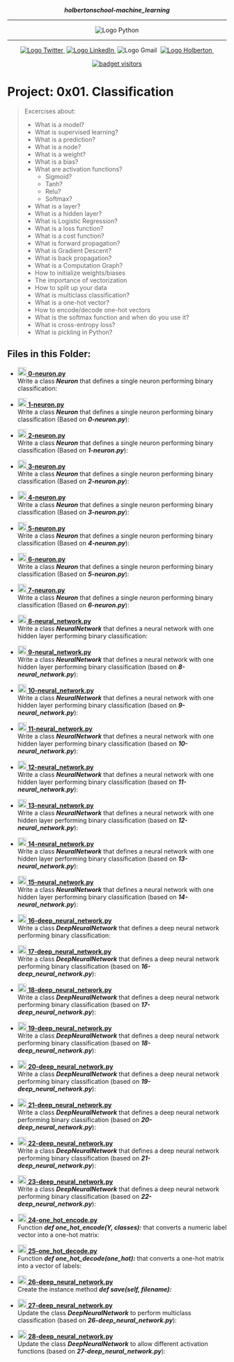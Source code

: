 <div align=center>

***holbertonschool-machine_learning***
<hr />
 <img src="https://www.python.org/static/community_logos/python-logo-generic.svg" alt="Logo Python" style="max-width:80%;">
 <hr />
<a href="https://twitter.com/Jepez90"><img src="https://img.shields.io/twitter/url?label=%40Jepez90&style=social&url=https%3A%2F%2Ftwitter.com%2FJepez90" alt="Logo Twitter">&nbsp;</a>
<a href="https://www.linkedin.com/in/jepez90/"><img src="https://img.shields.io/badge/jepez90-%230077B5.svg?&logo=linkedin&logoColor=white" alt="Logo LinkedIn">&nbsp;</a>
<img src="https://img.shields.io/badge/jepez90-white?style=flat&logo=gmail" alt="Logo Gmail">&nbsp;
<a href="https://twitter.com/HolbertonCOL"><img src="https://img.shields.io/badge/Holberton_School-red" alt="Logo Holberton">&nbsp;</a>

<a href="https://github.com/jepez90"><img src="https://visitor-badge.glitch.me/badge?page_id=jepez90.MachineLearning.supervisedLearing.0x01&" alt="badget visitors"></a>
</div>

# Project: 0x01. Classification

> Excercises about:
    <ul>
    <li>What is a model?</li>
    <li>What is supervised learning?</li>
    <li>What is a prediction?</li>
    <li>What is a node?</li>
    <li>What is a weight?</li>
    <li>What is a bias?</li>
    <li>What are activation functions?
        <ul>
            <li>Sigmoid?</li>
            <li>Tanh?</li>
            <li>Relu?</li>
            <li>Softmax?</li>
        </ul>
    </li>
    <li>What is a layer?</li>
    <li>What is a hidden layer?</li>
    <li>What is Logistic Regression?</li>
    <li>What is a loss function?</li>
    <li>What is a cost function?</li>
    <li>What is forward propagation?</li>
    <li>What is Gradient Descent?</li>
    <li>What is back propagation?</li>
    <li>What is a Computation Graph?</li>
    <li>How to initialize weights/biases</li>
    <li>The importance of vectorization</li>
    <li>How to split up your data</li>
    <li>What is multiclass classification?</li>
    <li>What is a one-hot vector?</li>
    <li>How to encode/decode one-hot vectors</li>
    <li>What is the softmax function and when do you use it?</li>
    <li>What is cross-entropy loss?</li>
    <li>What is pickling in Python?</li>
    </ul>


## Files in this Folder:

* <a href='0-neuron.py'><img src="https://raw.githubusercontent.com/jepez90/jepez90.github.io/master/img/Readme_media/logoPythonBasic.svg" alt="Logo Python" height="20" /> **0-neuron.py**</a><br />
Write a class ***Neuron*** that defines a single neuron performing binary classification:

* <a href='1-neuron.py'><img src="https://raw.githubusercontent.com/jepez90/jepez90.github.io/master/img/Readme_media/logoPythonBasic.svg" alt="Logo Python" height="20" /> **1-neuron.py**</a><br />
Write a class ***Neuron*** that defines a single neuron performing binary classification (Based on ***0-neuron.py***):

* <a href='2-neuron.py'><img src="https://raw.githubusercontent.com/jepez90/jepez90.github.io/master/img/Readme_media/logoPythonBasic.svg" alt="Logo Python" height="20" /> **2-neuron.py**</a><br />
Write a class ***Neuron*** that defines a single neuron performing binary classification (Based on ***1-neuron.py***):

* <a href='3-neuron.py'><img src="https://raw.githubusercontent.com/jepez90/jepez90.github.io/master/img/Readme_media/logoPythonBasic.svg" alt="Logo Python" height="20" /> **3-neuron.py**</a><br />
Write a class ***Neuron*** that defines a single neuron performing binary classification (Based on ***2-neuron.py***):

* <a href='4-neuron.py'><img src="https://raw.githubusercontent.com/jepez90/jepez90.github.io/master/img/Readme_media/logoPythonBasic.svg" alt="Logo Python" height="20" /> **4-neuron.py**</a><br />
Write a class ***Neuron*** that defines a single neuron performing binary classification (Based on ***3-neuron.py***):

* <a href='5-neuron.py'><img src="https://raw.githubusercontent.com/jepez90/jepez90.github.io/master/img/Readme_media/logoPythonBasic.svg" alt="Logo Python" height="20" /> **5-neuron.py**</a><br />
Write a class ***Neuron*** that defines a single neuron performing binary classification (Based on ***4-neuron.py***):

* <a href='6-neuron.py'><img src="https://raw.githubusercontent.com/jepez90/jepez90.github.io/master/img/Readme_media/logoPythonBasic.svg" alt="Logo Python" height="20" /> **6-neuron.py**</a><br />
Write a class ***Neuron*** that defines a single neuron performing binary classification (Based on ***5-neuron.py***):

* <a href='7-neuron.py'><img src="https://raw.githubusercontent.com/jepez90/jepez90.github.io/master/img/Readme_media/logoPythonBasic.svg" alt="Logo Python" height="20" /> **7-neuron.py**</a><br />
Write a class ***Neuron*** that defines a single neuron performing binary classification (Based on ***6-neuron.py***):

* <a href='8-neural_network.py'><img src="https://raw.githubusercontent.com/jepez90/jepez90.github.io/master/img/Readme_media/logoPythonBasic.svg" alt="Logo Python" height="20" /> **8-neural_network.py**</a><br />
Write a class ***NeuralNetwork*** that defines a neural network with one hidden layer performing binary classification:

* <a href='9-neural_network.py'><img src="https://raw.githubusercontent.com/jepez90/jepez90.github.io/master/img/Readme_media/logoPythonBasic.svg" alt="Logo Python" height="20" /> **9-neural_network.py**</a><br />
Write a class ***NeuralNetwork*** that defines a neural network with one hidden layer performing binary classification (based on ***8-neural_network.py***):

* <a href='10-neural_network.py'><img src="https://raw.githubusercontent.com/jepez90/jepez90.github.io/master/img/Readme_media/logoPythonBasic.svg" alt="Logo Python" height="20" /> **10-neural_network.py**</a><br />
Write a class ***NeuralNetwork*** that defines a neural network with one hidden layer performing binary classification (based on ***9-neural_network.py***):

* <a href='11-neural_network.py'><img src="https://raw.githubusercontent.com/jepez90/jepez90.github.io/master/img/Readme_media/logoPythonBasic.svg" alt="Logo Python" height="20" /> **11-neural_network.py**</a><br />
Write a class ***NeuralNetwork*** that defines a neural network with one hidden layer performing binary classification (based on ***10-neural_network.py***):

* <a href='12-neural_network.py'><img src="https://raw.githubusercontent.com/jepez90/jepez90.github.io/master/img/Readme_media/logoPythonBasic.svg" alt="Logo Python" height="20" /> **12-neural_network.py**</a><br />
Write a class ***NeuralNetwork*** that defines a neural network with one hidden layer performing binary classification (based on ***11-neural_network.py***):

* <a href='13-neural_network.py'><img src="https://raw.githubusercontent.com/jepez90/jepez90.github.io/master/img/Readme_media/logoPythonBasic.svg" alt="Logo Python" height="20" /> **13-neural_network.py**</a><br />
Write a class ***NeuralNetwork*** that defines a neural network with one hidden layer performing binary classification (based on ***12-neural_network.py***):

* <a href='14-neural_network.py'><img src="https://raw.githubusercontent.com/jepez90/jepez90.github.io/master/img/Readme_media/logoPythonBasic.svg" alt="Logo Python" height="20" /> **14-neural_network.py**</a><br />
Write a class ***NeuralNetwork*** that defines a neural network with one hidden layer performing binary classification (based on ***13-neural_network.py***):

* <a href='15-neural_network.py'><img src="https://raw.githubusercontent.com/jepez90/jepez90.github.io/master/img/Readme_media/logoPythonBasic.svg" alt="Logo Python" height="20" /> **15-neural_network.py**</a><br />
Write a class ***NeuralNetwork*** that defines a neural network with one hidden layer performing binary classification (based on ***14-neural_network.py***):

* <a href='16-deep_neural_network.py'><img src="https://raw.githubusercontent.com/jepez90/jepez90.github.io/master/img/Readme_media/logoPythonBasic.svg" alt="Logo Python" height="20" /> **16-deep_neural_network.py**</a><br />
Write a class ***DeepNeuralNetwork*** that defines a deep neural network performing binary classification:

* <a href='17-deep_neural_network.py'><img src="https://raw.githubusercontent.com/jepez90/jepez90.github.io/master/img/Readme_media/logoPythonBasic.svg" alt="Logo Python" height="20" /> **17-deep_neural_network.py**</a><br />
Write a class ***DeepNeuralNetwork*** that defines a deep neural network performing binary classification (based on ***16-deep_neural_network.py***):

* <a href='18-deep_neural_network.py'><img src="https://raw.githubusercontent.com/jepez90/jepez90.github.io/master/img/Readme_media/logoPythonBasic.svg" alt="Logo Python" height="20" /> **18-deep_neural_network.py**</a><br />
Write a class ***DeepNeuralNetwork*** that defines a deep neural network performing binary classification (based on ***17-deep_neural_network.py***):

* <a href='19-deep_neural_network.py'><img src="https://raw.githubusercontent.com/jepez90/jepez90.github.io/master/img/Readme_media/logoPythonBasic.svg" alt="Logo Python" height="20" /> **19-deep_neural_network.py**</a><br />
Write a class ***DeepNeuralNetwork*** that defines a deep neural network performing binary classification (based on ***18-deep_neural_network.py***):

* <a href='20-deep_neural_network.py'><img src="https://raw.githubusercontent.com/jepez90/jepez90.github.io/master/img/Readme_media/logoPythonBasic.svg" alt="Logo Python" height="20" /> **20-deep_neural_network.py**</a><br />
Write a class ***DeepNeuralNetwork*** that defines a deep neural network performing binary classification (based on ***19-deep_neural_network.py***):

* <a href='21-deep_neural_network.py'><img src="https://raw.githubusercontent.com/jepez90/jepez90.github.io/master/img/Readme_media/logoPythonBasic.svg" alt="Logo Python" height="20" /> **21-deep_neural_network.py**</a><br />
Write a class ***DeepNeuralNetwork*** that defines a deep neural network performing binary classification (based on ***20-deep_neural_network.py***):

* <a href='22-deep_neural_network.py'><img src="https://raw.githubusercontent.com/jepez90/jepez90.github.io/master/img/Readme_media/logoPythonBasic.svg" alt="Logo Python" height="20" /> **22-deep_neural_network.py**</a><br />
Write a class ***DeepNeuralNetwork*** that defines a deep neural network performing binary classification (based on ***21-deep_neural_network.py***):

* <a href='23-deep_neural_network.py'><img src="https://raw.githubusercontent.com/jepez90/jepez90.github.io/master/img/Readme_media/logoPythonBasic.svg" alt="Logo Python" height="20" /> **23-deep_neural_network.py**</a><br />
Write a class ***DeepNeuralNetwork*** that defines a deep neural network performing binary classification (based on ***22-deep_neural_network.py***):

* <a href='24-one_hot_encode.py'><img src="https://raw.githubusercontent.com/jepez90/jepez90.github.io/master/img/Readme_media/logoPythonBasic.svg" alt="Logo Python" height="20" /> **24-one_hot_encode.py**</a><br />
Function ***def one_hot_encode(Y, classes):*** that converts a numeric label vector into a one-hot matrix:

* <a href='25-one_hot_decode.py'><img src="https://raw.githubusercontent.com/jepez90/jepez90.github.io/master/img/Readme_media/logoPythonBasic.svg" alt="Logo Python" height="20" /> **25-one_hot_decode.py**</a><br />
Function ***def one_hot_decode(one_hot):*** that converts a one-hot matrix into a vector of labels:

* <a href='26-deep_neural_network.py'><img src="https://raw.githubusercontent.com/jepez90/jepez90.github.io/master/img/Readme_media/logoPythonBasic.svg" alt="Logo Python" height="20" /> **26-deep_neural_network.py**</a><br />
Create the instance method ***def save(self, filename):***

* <a href='27-deep_neural_network.py'><img src="https://raw.githubusercontent.com/jepez90/jepez90.github.io/master/img/Readme_media/logoPythonBasic.svg" alt="Logo Python" height="20" /> **27-deep_neural_network.py**</a><br />
Update the class ***DeepNeuralNetwork*** to perform multiclass classification (based on ***26-deep_neural_network.py***):

* <a href='28-deep_neural_network.py'><img src="https://raw.githubusercontent.com/jepez90/jepez90.github.io/master/img/Readme_media/logoPythonBasic.svg" alt="Logo Python" height="20" /> **28-deep_neural_network.py**</a><br />
Update the class ***DeepNeuralNetwork*** to allow different activation functions (based on ***27-deep_neural_network.py***):
